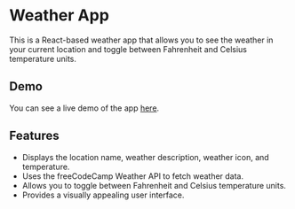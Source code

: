 # Weather App

This is a React-based weather app that allows you to see the weather in your current location and toggle between Fahrenheit and Celsius temperature units.

## Demo

You can see a live demo of the app [here]([https://example.com](https://6585d35cb2a7d7fc2d4e8ca0--grand-salamander-d42a4b.netlify.app)).

## Features

- Displays the location name, weather description, weather icon, and temperature.
- Uses the freeCodeCamp Weather API to fetch weather data.
- Allows you to toggle between Fahrenheit and Celsius temperature units.
- Provides a visually appealing user interface.
